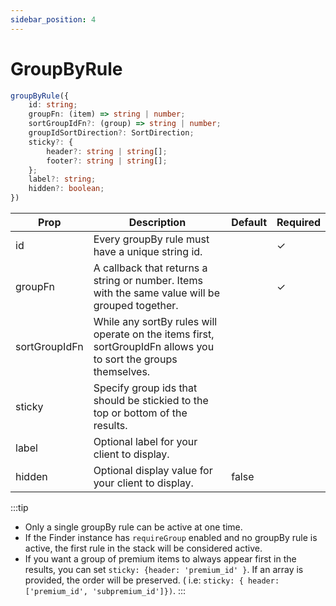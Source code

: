 ```yaml
---
sidebar_position: 4
---
```


# GroupByRule

```ts
groupByRule({
    id: string;
    groupFn: (item) => string | number;
    sortGroupIdFn?: (group) => string | number;
    groupIdSortDirection?: SortDirection;
    sticky?: {
        header?: string | string[];
        footer?: string | string[];
    };
    label?: string;
    hidden?: boolean;
})
```

| Prop          | Description                                                                                                     | Default | Required |
| ------------- | --------------------------------------------------------------------------------------------------------------- | ------- | -------- |
| id            | Every groupBy rule must have a unique string id.                                                                |         | ✓        |
| groupFn       | A callback that returns a string or number. Items with the same value will be grouped together.                 |         | ✓        |
| sortGroupIdFn | While any sortBy rules will operate on the items first, sortGroupIdFn allows you to sort the groups themselves. |         |          |
| sticky        | Specify group ids that should be stickied to the top or bottom of the results.                                  |         |          |
| label         | Optional label for your client to display.                                                                      |         |          |
| hidden        | Optional display value for your client to display.                                                              | false   |          |

:::tip

- Only a single groupBy rule can be active at one time.
- If the Finder instance has `requireGroup` enabled and no groupBy rule is active, the first rule in the stack will be considered active.
- If you want a group of premium items to always appear first in the results, you can set `sticky: {header: 'premium_id' }`. If an array is provided, the order will be preserved. ( i.e: `sticky: { header: ['premium_id', 'subpremium_id']})`.
  :::
